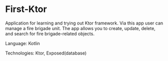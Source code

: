 # First-Ktor

Application for learning and trying out Ktor framework. Via this app user can manage a fire brigade unit. 
The app allows you to create, update, delete, and search for fire brigade-related objects. 

Language: Kotlin

Technologies: Ktor, Exposed(database)

